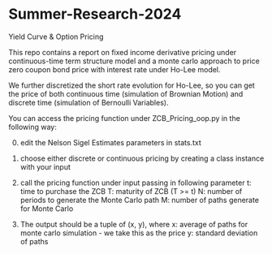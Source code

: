 # Summer-Research-2024
Yield Curve &amp; Option Pricing

This repo contains a report on fixed income derivative pricing under continuous-time term structure model and a monte carlo approach to price zero coupon bond price with interest rate under Ho-Lee model. 

We further discretized the short rate evolution for Ho-Lee, so you can get the price of both continuous time (simulation of Brownian Motion) and discrete time (simulation of Bernoulli Variables).

You can access the pricing function under ZCB_Pricing_oop.py in the following way:

0. edit the Nelson Sigel Estimates parameters in stats.txt

1. choose either discrete or continuous pricing by creating a class instance with your input 

2. call the pricing function under input passing in following parameter
   t: time to purchase the ZCB
   T: maturity of ZCB (T >= t)
   N: number of periods to generate the Monte Carlo path
   M: number of paths generate for Monte Carlo
   
3. The output should be a tuple of (x, y), where
   x: average of paths for monte carlo simulation - we take this as the price
   y: standard deviation of paths
